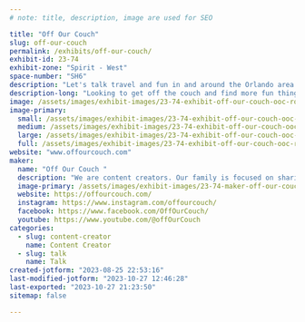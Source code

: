 ```yaml
---
# note: title, description, image are used for SEO

title: "Off Our Couch"
slug: off-our-couch
permalink: /exhibits/off-our-couch/
exhibit-id: 23-74
exhibit-zone: "Spirit - West"
space-number: "SH6"
description: "Let's talk travel and fun in and around the Orlando area! "
description-long: "Looking to get off the couch and find more fun things to do in Orlando and the surrounding areas?! So are we! Come by our exhibit to discuss travel and fun things to do as well as time and money-saving tips! Also pick up some cool stickers, pens, and other freebies as we talk about theme parks, water parks, beaches, state parks, and other fun things to do for a day, weekend, or longer stays in Orlando and all around! "
image: /assets/images/exhibit-images/23-74-exhibit-off-our-couch-ooc-robot-stuff-02-large.png
image-primary: 
  small: /assets/images/exhibit-images/23-74-exhibit-off-our-couch-ooc-robot-stuff-02-small.png
  medium: /assets/images/exhibit-images/23-74-exhibit-off-our-couch-ooc-robot-stuff-02-medium.png
  large: /assets/images/exhibit-images/23-74-exhibit-off-our-couch-ooc-robot-stuff-02-large.png
  full: /assets/images/exhibit-images/23-74-exhibit-off-our-couch-ooc-robot-stuff-02-full.png
website: "www.offourcouch.com"
maker: 
  name: "Off Our Couch "
  description: "We are content creators. Our family is focused on sharing our love of travel and adventure while providing time and money-saving tips to help others plan their trips.  We post on YouTube, Newsbreak, Facebook, Instagram, Medium, and our blog at www.offourcouch.com. "
  image-primary: /assets/images/exhibit-images/23-74-maker-off-our-couch-new-logo-02-medium.png
  website: https://offourcouch.com/
  instagram: https://www.instagram.com/offourcouch/
  facebook: https://www.facebook.com/OffOurCouch/
  youtube: https://www.youtube.com/@offOurCouch
categories: 
  - slug: content-creator
    name: Content Creator
  - slug: talk
    name: Talk
created-jotform: "2023-08-25 22:53:16"
last-modified-jotform: "2023-10-27 12:46:28"
last-exported: "2023-10-27 21:23:50"
sitemap: false

---
```

